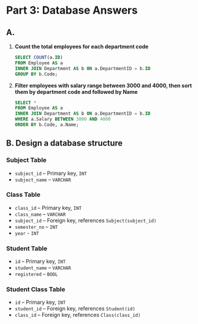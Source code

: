 # Part 3: Database Answers

## A. 
1. **Count the total employees for each department code**

    ```sql
    SELECT COUNT(a.ID) 
    FROM Employee AS a 
    INNER JOIN Department AS b ON a.DepartmentID = b.ID 
    GROUP BY b.Code;
    ```

2. **Filter employees with salary range between 3000 and 4000, then sort them by department code and followed by Name**

    ```sql
    SELECT * 
    FROM Employee AS a 
    INNER JOIN Department AS b ON a.DepartmentID = b.ID 
    WHERE a.Salary BETWEEN 3000 AND 4000 
    ORDER BY b.Code, a.Name;
    ```

## B. Design a database structure 

### Subject Table

- `subject_id` – Primary key, `INT`
- `subject_name` – `VARCHAR`

### Class Table

- `class_id` – Primary key, `INT`
- `class_name` – `VARCHAR`
- `subject_id` – Foreign key, references `Subject(subject_id)`
- `semester_no` – `INT`
- `year` - `INT`

### Student Table

- `id` – Primary key, `INT`
- `student_name` – `VARCHAR`
- `registered` – `BOOL`

### Student Class Table

- `id` – Primary key, `INT`
- `student_id` – Foreign key, references `Student(id)`
- `class_id` – Foreign key, references `Class(class_id)`